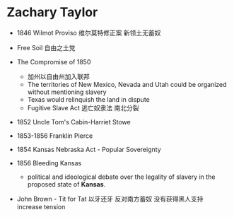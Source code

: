 


# Zachary Taylor 

- 1846 Wilmot Proviso 维尔莫特修正案 新领土无蓄奴
- Free Soil 自由之土党
- The Compromise of 1850
   - 加州以自由州加入联邦
   - The territories of New Mexico, Nevada and Utah could be organized without mentioning slavery
   - Texas would relinquish the land in dispute
   - Fugitive Slave Act 逃亡奴隶法 南北分裂

- 1852 Uncle Tom's Cabin-Harriet Stowe
- 1853-1856 Franklin Pierce
- 1854 Kansas Nebraska Act - Popular Sovereignty
- 1856 Bleeding Kansas 
  - political and ideological debate over the legality of slavery in the proposed state of **Kansas**.
- John Brown - Tit for Tat   以牙还牙 反对南方蓄奴  没有获得黑人支持  increase tension
<!--stackedit_data:
eyJoaXN0b3J5IjpbMTUwMjgzODMxNF19
-->